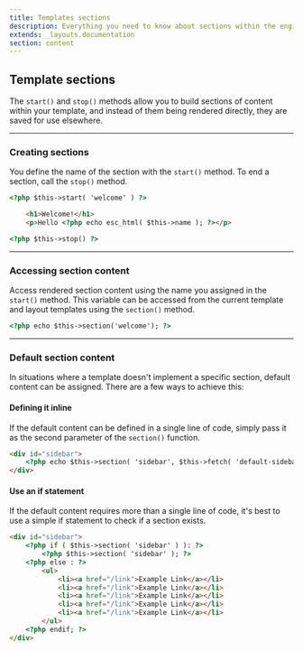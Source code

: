 ```yaml
---
title: Templates sections
description: Everything you need to know about sections within the engine provided by the Backyard Framework for WordPress.
extends: _layouts.documentation
section: content
---
```


## Template sections

The `start()` and `stop()` methods allow you to build sections of content within your template, and instead of them being rendered directly, they are saved for use elsewhere.

<hr>

### Creating sections

You define the name of the section with the `start()` method. To end a section, call the `stop()` method.

```html
<?php $this->start( 'welcome' ) ?>

    <h1>Welcome!</h1>
    <p>Hello <?php echo esc_html( $this->name ); ?></p>

<?php $this->stop() ?>
```

<hr>

### Accessing section content

Access rendered section content using the name you assigned in the `start()` method. This variable can be accessed from the current template and layout templates using the `section()` method.

```html
<?php echo $this->section('welcome'); ?>
```

<hr>

### Default section content

In situations where a template doesn't implement a specific section, default content can be assigned. There are a few ways to achieve this:

#### Defining it inline

If the default content can be defined in a single line of code, simply pass it as the second parameter of the `section()` function.

```html
<div id="sidebar">
    <?php echo $this->section( 'sidebar', $this->fetch( 'default-sidebar' ); ?>
</div>
```

#### Use an if statement

If the default content requires more than a single line of code, it's best to use a simple if statement to check if a section exists.

```html
<div id="sidebar">
    <?php if ( $this->section( 'sidebar' ) ): ?>
        <?php $this->section( 'sidebar' ); ?>
    <?php else : ?>
        <ul>
            <li><a href="/link">Example Link</a></li>
            <li><a href="/link">Example Link</a></li>
            <li><a href="/link">Example Link</a></li>
            <li><a href="/link">Example Link</a></li>
            <li><a href="/link">Example Link</a></li>
        </ul>
    <?php endif; ?>
</div>
```
